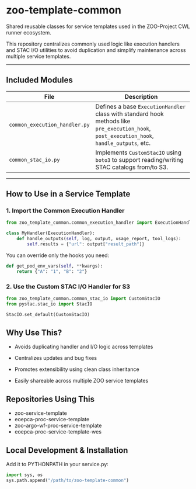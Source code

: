 # zoo-template-common

Shared reusable classes for service templates used in the ZOO-Project CWL runner ecosystem.

This repository centralizes commonly used logic like execution handlers and STAC I/O utilities to avoid duplication and simplify maintenance across multiple service templates.

---

## Included Modules

| File | Description |
|------|-------------|
| `common_execution_handler.py` | Defines a base `ExecutionHandler` class with standard hook methods like `pre_execution_hook`, `post_execution_hook`, `handle_outputs`, etc. |
| `common_stac_io.py` | Implements `CustomStacIO` using `boto3` to support reading/writing STAC catalogs from/to S3. |

---

## How to Use in a Service Template

### 1. Import the Common Execution Handler

```python
from zoo_template_common.common_execution_handler import ExecutionHandler

class MyHandler(ExecutionHandler):
    def handle_outputs(self, log, output, usage_report, tool_logs):
        self.results = {"url": output["result_path"]}
```

You can override only the hooks you need:

```python
def get_pod_env_vars(self, **kwargs):
    return {"A": "1", "B": "2"}
```
### 2. Use the Custom STAC I/O Handler for S3
```python
from zoo_template_common.common_stac_io import CustomStacIO
from pystac.stac_io import StacIO

StacIO.set_default(CustomStacIO)
```
## Why Use This?
- Avoids duplicating handler and I/O logic across templates

- Centralizes updates and bug fixes

- Promotes extensibility using clean class inheritance

- Easily shareable across multiple ZOO service templates

## Repositories Using This
- zoo-service-template
- eoepca-proc-service-template
- zoo-argo-wf-proc-service-template
- eoepca-proc-service-template-wes

## Local Development & Installation

Add it to PYTHONPATH in your service.py:
```python
import sys, os
sys.path.append("/path/to/zoo-template-common")
```
